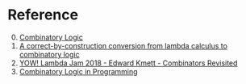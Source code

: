 # Reference

0. [Combinatory Logic](https://combinatorylogic.com/)
0. [A correct-by-construction conversion from lambda calculus to combinatory logic](https://www.cambridge.org/core/journals/journal-of-functional-programming/article/correctbyconstruction-conversion-from-lambda-calculus-to-combinatory-logic/B2A7BCF12A7A5D52B294C78A6F04191F)
0. [YOW! Lambda Jam 2018 - Edward Kmett - Combinators Revisited](https://www.youtube.com/watch?v=zhj_tUMwTe0)
0. [Combinatory Logic in Programming](https://doc.lagout.org/science/0_Computer%20Science/2_Algorithms/Combinatory%20Logic%20in%20Programming.pdf)

